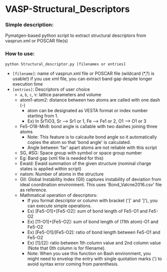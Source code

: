 # VASP-Structural_Descriptors

### Simple description:
Pymatgen-based python script to extract structural descriptors from vasprun.xml or POSCAR file(s)

### How to use:
```
python Structural_descriptor.py [filenames or entries]
```
- `[filename]`: name of vasprun.xml file or POSCAR file (wildcard (*,?) is usable!)
    if you use xml file, you can extract band gap despite longer execution time
- `[entries]`: Descriptors of user choice
  - `a`, `b`, `c`, `V`: lattice parameters and volume
  - atom1-atom2: distance between two atoms are called with one dash (-)
    - atom can be designated as VESTA format or index number starting from 1.
    - Ex) In SrTiO3, Sr --> Sr1 or 1, Fe --> Fe1 or 2, O1 --> O1 or 3
  - Fe5-O18-Mn8: bond angle is callable with two dashes joining three atoms
    - Note: This feature is to calcaulte bond angle so it automatically copies the atom so that 'bond angle' is calculated.
    - Angle between 'far' apart atoms are not reliable with this script
  - SG, #SG: Space group with symbol or space group number
  - Eg: Band gap (xml file is needed for this)
  - Ewald: Ewald summation of the given structure (nominal charge states is applied within script)
  - natom: Number of atoms in the structure
  - GII: Global Instability Index (GII) captures instability of deviation from ideal coordination environment. This uses 'Bond_Valcne2016.csv' file as reference.
  - Mathmatical operation of descriptors:
     - If you format descriptor or column with bracket ('[' and ']'), you can execute simple operations.
     - Ex) [Fe5-O1]+[Fe5-O2]: sum of bond length of Fe5-O1 and Fe5-O2
     - Ex) [11-O1]+[Fe5-O2]: sum of bond length of (11th atom)-O1 and Fe5-O2
     - Ex) [Fe5-O1]/[Fe5-O2]: ratio of bond length between Fe5-O1 and Fe5-O2
     - Ex) [1]/[2]: ratio between 1th column value and 2nd column value
            (Note that 0th column is for filename).
     - Note: When you use this function on Bash environment, you might need to envelop the entry with single quotation marks (') to avoid syntax error coming from parenthesis.
